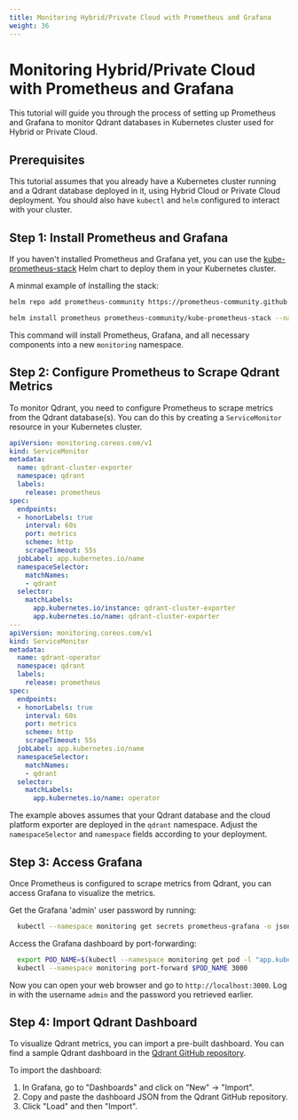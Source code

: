 ```yaml
---
title: Monitoring Hybrid/Private Cloud with Prometheus and Grafana
weight: 36
---
```


# Monitoring Hybrid/Private Cloud with Prometheus and Grafana

This tutorial will guide you through the process of setting up Prometheus and Grafana to monitor Qdrant databases in Kubernetes cluster used for Hybrid or Private Cloud.

## Prerequisites

This tutorial assumes that you already have a Kubernetes cluster running and a Qdrant database deployed in it, using Hybrid Cloud or Private Cloud deployment. You should also have `kubectl` and `helm` configured to interact with your cluster.

## Step 1: Install Prometheus and Grafana

If you haven't installed Prometheus and Grafana yet, you can use the [kube-prometheus-stack](https://artifacthub.io/packages/helm/prometheus-community/kube-prometheus-stack) Helm chart to deploy them in your Kubernetes cluster.

A minmal example of installing the stack:
  
```bash
helm repo add prometheus-community https://prometheus-community.github.io/helm-charts

helm install prometheus prometheus-community/kube-prometheus-stack --namespace monitoring --create-namespace
```

This command will install Prometheus, Grafana, and all necessary components into a new `monitoring` namespace.

## Step 2: Configure Prometheus to Scrape Qdrant Metrics

To monitor Qdrant, you need to configure Prometheus to scrape metrics from the Qdrant database(s). You can do this by creating a `ServiceMonitor` resource in your Kubernetes cluster.

```yaml
apiVersion: monitoring.coreos.com/v1
kind: ServiceMonitor
metadata:
  name: qdrant-cluster-exporter
  namespace: qdrant
  labels:
    release: prometheus
spec:
  endpoints:
  - honorLabels: true
    interval: 60s
    port: metrics
    scheme: http
    scrapeTimeout: 55s
  jobLabel: app.kubernetes.io/name
  namespaceSelector:
    matchNames:
    - qdrant
  selector:
    matchLabels:
      app.kubernetes.io/instance: qdrant-cluster-exporter
      app.kubernetes.io/name: qdrant-cluster-exporter
---
apiVersion: monitoring.coreos.com/v1
kind: ServiceMonitor
metadata:
  name: qdrant-operator
  namespace: qdrant
  labels:
    release: prometheus
spec:
  endpoints:
  - honorLabels: true
    interval: 60s
    port: metrics
    scheme: http
    scrapeTimeout: 55s
  jobLabel: app.kubernetes.io/name
  namespaceSelector:
    matchNames:
    - qdrant
  selector:
    matchLabels:
      app.kubernetes.io/name: operator
```

The example aboves assumes that your Qdrant database and the cloud platform exporter are deployed in the `qdrant` namespace. Adjust the `namespaceSelector` and `namespace` fields according to your deployment.

## Step 3: Access Grafana

Once Prometheus is configured to scrape metrics from Qdrant, you can access Grafana to visualize the metrics.

Get the Grafana 'admin' user password by running:

```bash
  kubectl --namespace monitoring get secrets prometheus-grafana -o jsonpath="{.data.admin-password}" | base64 -d ; echo
```

Access the Grafana dashboard by port-forwarding:

```bash
  export POD_NAME=$(kubectl --namespace monitoring get pod -l "app.kubernetes.io/name=grafana,app.kubernetes.io/instance=prometheus" -oname)
  kubectl --namespace monitoring port-forward $POD_NAME 3000
```

Now you can open your web browser and go to `http://localhost:3000`. Log in with the username `admin` and the password you retrieved earlier.

## Step 4: Import Qdrant Dashboard

To visualize Qdrant metrics, you can import a pre-built dashboard. You can find a sample Qdrant dashboard in the [Qdrant GitHub repository](https://github.com/qdrant/qdrant-cloud-grafana-dashboard).

To import the dashboard:

1. In Grafana, go to "Dashboards" and click on "New" -> "Import".
2. Copy and paste the dashboard JSON from the Qdrant GitHub repository.
3. Click "Load" and then "Import".
